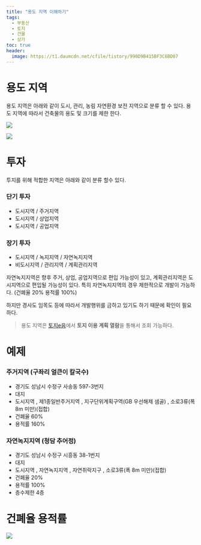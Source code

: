 ```yaml
---
title: "용도 지역 이해하기"
tags:
  - 부동산
  - 토지
  - 건물
  - 상가
toc: true
header:
  image: https://t1.daumcdn.net/cfile/tistory/990D9B415BF3C6BD07
---
```


# 용도 지역
용도 지역은 아래와 같이 도시, 관리, 농림 자연환경 보전 지역으로 분류 할 수 있다. 용도 지역에 따라서 건축물의 용도 및 크기를 제한 한다. 

![](https://t1.daumcdn.net/cfile/tistory/27388F4B56C985A736)

![](https://t1.daumcdn.net/cfile/tistory/232A7A455358AC6528)

# 투자 
투지를 위해 적합한 지역은 아래와 같이 분류 할수 있다. 

### 단기 투자
* 도시지역 / 주거지역
* 도시지역 / 상업지역
* 도시지역 / 공업지역

### 장기 투자
* 도시지역 / 녹지지역 / 자연녹지지역
* 비도시지역 / 관리지역 / 계획관리지역

자연녹지지역은 향후 주거, 상업, 공업지역으로 편입 가능성이 있고, 계획관리지역은 도시지역으로 편입될 가능성이 있다. 특히 자연녹지지역의 경우 제한적으로 개발이 가능하다. (건폐율 20% 용적률 100%)

하지만 경사도 임목도 등에 따라서 개발행위를 금하고 있기도 하기 때문에 확인이 필요하다.

> 용도 지역은 [토지e음](https://www.eum.go.kr/)에서 **토지 이용 계획 열람**을 통해서 조회 가능하다. 

# 예제
### 주거지역 (구좌리 얼큰이 칼국수)

- 경기도 성남시 수정구 사송동 597-3번지
- 대지
- 도시지역 , 제1종일반주거지역 , 지구단위계획구역(GB 우선해제 샘골) , 소로3류(폭 8m 미만)(접합)
- 건폐율 60%
- 용적률 160%

### 자연녹지지역 (청담 추어정)
- 경기도 성남시 수정구 시흥동 38-1번지
- 대지
- 도시지역 , 자연녹지지역 , 자연취락지구 , 소로3류(폭 8m 미만)(접합)
- 건폐율 20%
- 용적률 100%
- 층수제한 4층

# 건폐율 용적률 
![](https://www.eum.go.kr/web/FileDownload.do?file=/20200828/regguide/rgregister/RgFacilityFormPopup.jsp/008_02.jpg)